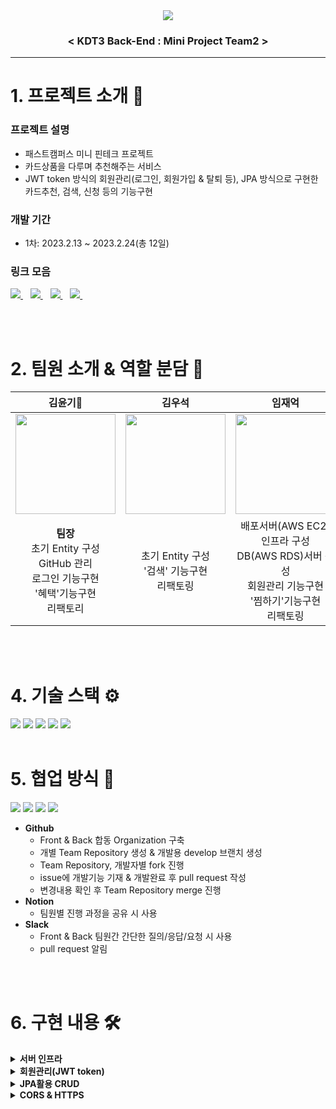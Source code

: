 <div align="center">
  <img src=https://user-images.githubusercontent.com/50852143/221121802-cbb326fa-df41-4bb5-bc5f-91401e5e71bb.jpg />
  <h3>
    <b>< KDT3 Back-End : Mini Project Team2 ></b>
  </h3>
</div>


***

# 1. 프로젝트 소개 💁
### 프로젝트 설명
- 패스트캠퍼스 미니 핀테크 프로젝트
- 카드상품을 다루며 추천해주는 서비스
- JWT token 방식의 회원관리(로그인, 회원가입 & 탈퇴 등), JPA 방식으로 구현한 카드추천, 검색, 신청 등의 기능구현

### 개발 기간
- 1차: 2023.2.13 ~ 2023.2.24(총 12일)

### 링크 모음
<a href="https://card-monkey.netlify.app/">
  <img src="https://img.shields.io/badge/배포사이트-FF0000?style=for-the-badge&color=yellow" />
</a>&nbsp;&nbsp;
<a href="https://github.com/card-monkey/card-monkey-BE">
  <img src="https://img.shields.io/badge/팀레포-181717?style=for-the-badge&logo=github&logoColor=white" />
</a>&nbsp;&nbsp;
<a href="https://docs.google.com/spreadsheets/d/1IlOppfpjftCuGY9JWhR-0yXaApH4Vn1fDCZCYBKlSrs/edit#gid=1048947792
">
  <img src="https://img.shields.io/badge/WBS-34A853?style=for-the-badge&logo=Google Sheets&color=green" />
</a>&nbsp;&nbsp;
<a href="https://documenter.getpostman.com/view/25864684/2s93CEvwPg">
  <img src="https://img.shields.io/badge/Postman API-FF6C37?style=for-the-badge&logo=Postman&logoColor=white" />
</a>&nbsp;&nbsp;

<br><br>

# 2. 팀원 소개 & 역할 분담 👥

|김윤기👑|김우석|임재억|주찬혁|
|:---:|:---:|:---:|:---:|
|<a href="https://github.com/yunki-kim"><img src="https://avatars.githubusercontent.com/u/63786040?v=4" width=160/></a>|<a href="https://github.com/flimberkim"><img src="https://avatars.githubusercontent.com/u/113500922?v=4" width=160/></a>|<a href="https://github.com/lim950808"><img src="https://avatars.githubusercontent.com/u/90830299?v=4" width=160/></a>|<a href="https://github.com/crossbell8368"><img src="https://avatars.githubusercontent.com/u/50852143?v=4" width=160/></a>|
|<b>팀장</b><br>초기 Entity 구성<br>GitHub 관리<br>로그인 기능구현<br>'혜택'기능구현<br>리팩토리|초기 Entity 구성<br>'검색' 기능구현<br>리팩토링|배포서버(AWS EC2) 인프라 구성<br>DB(AWS RDS)서버 구성<br>회원관리 기능구현<br>'찜하기'기능구현<br>리팩토링|ERD 테이블구성<br>'신청하기'기능구현<br>리팩토링 & README|

<br><br>

# 4. 기술 스택 ⚙️
<img src="https://img.shields.io/badge/java-007396?style=for-the-badge&logo=java&logoColor=white"> <img src="https://img.shields.io/badge/gradle-02303A?style=for-the-badge&logo=gradle&logoColor=white"> <img src="https://img.shields.io/badge/springboot-6DB33F?style=for-the-badge&logo=springboot&logoColor=white"> <img src="https://img.shields.io/badge/mariaDB-003545?style=for-the-badge&logo=mariaDB&logoColor=white">  <img src="https://img.shields.io/badge/amazonaws-232F3E?style=for-the-badge&logo=amazonaws&logoColor=white">
<br><br>

# 5. 협업 방식 🤝
<img src="https://img.shields.io/badge/git-F05032?style=for-the-badge&logo=git&logoColor=white"> <img src="https://img.shields.io/badge/github-181717?style=for-the-badge&logo=github&logoColor=white"> <img src="https://img.shields.io/badge/notion-fc9847?style=for-the-badge&logo=notion&logoColor=white">  <img src="https://img.shields.io/badge/slack-4A154B?style=for-the-badge&logo=slack&logoColor=white">
- **Github**
  * Front & Back 합동 Organization 구축
  * 개별 Team Repository 생성 & 개발용 develop 브랜치 생성
  * Team Repository, 개발자별 fork 진행
  * issue에 개발기능 기재 & 개발완료 후 pull request 작성
  * 변경내용 확인 후 Team Repository merge 진행
- **Notion**
  * 팀원별 진행 과정을 공유 시 사용
- **Slack**
  * Front & Back 팀원간 간단한 질의/응답/요청 시 사용
  * pull request 알림

<br><br>

# 6. 구현 내용 🛠︎

<details>
<summary><b>서버 인프라</b></summary>

  - AWS EC2 Server(Linux ver) : Ubuntu 20.04
    - java jdk version : OpenJDK 11
  - AWS RDS : MariaDB
</details>


<details>
<summary><b>회원관리(JWT token)</b></summary>

1. Token 발급
  - 회원가입 후 JWT Token 발급
2. Token 기능
  - Header에 토큰이 없는경우 서비스 접근불가
3. Token 관리
  - 로그아웃하는 경우, Token Blacklist 진행
  - 동일 토큰으로 접근시 Access  불가능

</details>

<details>
<summary><b>JPA활용 CRUD</b></summary>

   - SpringDataJPA 활용
   - '회원가입', '카드신청', '찜하기', '혜택선택' 등 기능구현 시 JPA활용
   - '혜택선택'의 경우, Entity 구조에 따른 JPA 활용제한으로 커스텀쿼리 적용
 
</details>

<details>
<summary><b>CORS & HTTPS</b></summary>

1. CORS
  - Front와 협력간 Cross-Origin 문제발생
  - WebMVC 설정 & SecurityFilterChain 기능추가 & corsConfigure 설정으로 해결
2. HTTPS
  - Front와의 통합배포 시, https로만 접근가능 이슈 확인
  - Domain 구매 & certbot을 활용한 SSL 인증서 발급, nginx를 통한 적용으로 http -> https 리다이렉트 적용 
  
</details>
